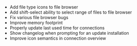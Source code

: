 - Add file type icons to file browser
- Add shift-select ability to select range of files to file browser
- Fix various file browser bugs
- Improve memory footprint
- Properly update last used time for connections
- Show changelog when prompting for an update installation
- Improve icon semantics in connection overview
